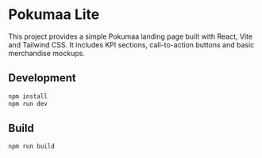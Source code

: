 # Pokumaa Lite

This project provides a simple Pokumaa landing page built with React, Vite and Tailwind CSS. It includes KPI sections, call-to-action buttons and basic merchandise mockups.

## Development

```bash
npm install
npm run dev
```

## Build

```bash
npm run build
```
